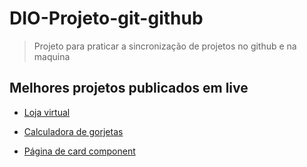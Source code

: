 # DIO-Projeto-git-github
> Projeto para praticar a sincronização de projetos no github e na maquina

## Melhores projetos publicados em live
- [Loja virtual](https://vini54.github.io/EH_Loja-virtual/)

- [Calculadora de gorjetas](https://reverent-stonebraker-281086.netlify.app/)

- [Página de card component](https://gracious-meninsky-735086.netlify.app/)